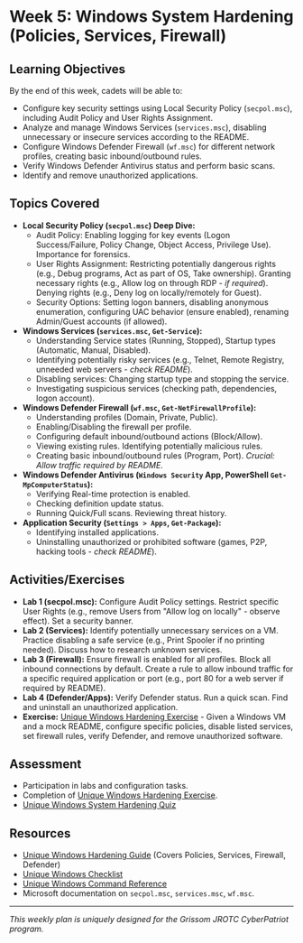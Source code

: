 # Week 5: Windows System Hardening (Policies, Services, Firewall)

## Learning Objectives

By the end of this week, cadets will be able to:
-   Configure key security settings using Local Security Policy (`secpol.msc`), including Audit Policy and User Rights Assignment.
-   Analyze and manage Windows Services (`services.msc`), disabling unnecessary or insecure services according to the README.
-   Configure Windows Defender Firewall (`wf.msc`) for different network profiles, creating basic inbound/outbound rules.
-   Verify Windows Defender Antivirus status and perform basic scans.
-   Identify and remove unauthorized applications.

## Topics Covered

-   **Local Security Policy (`secpol.msc`) Deep Dive:**
    -   Audit Policy: Enabling logging for key events (Logon Success/Failure, Policy Change, Object Access, Privilege Use). Importance for forensics.
    -   User Rights Assignment: Restricting potentially dangerous rights (e.g., Debug programs, Act as part of OS, Take ownership). Granting necessary rights (e.g., Allow log on through RDP - *if required*). Denying rights (e.g., Deny log on locally/remotely for Guest).
    -   Security Options: Setting logon banners, disabling anonymous enumeration, configuring UAC behavior (ensure enabled), renaming Admin/Guest accounts (if allowed).
-   **Windows Services (`services.msc`, `Get-Service`):**
    -   Understanding Service states (Running, Stopped), Startup types (Automatic, Manual, Disabled).
    -   Identifying potentially risky services (e.g., Telnet, Remote Registry, unneeded web servers - *check README*).
    -   Disabling services: Changing startup type and stopping the service.
    -   Investigating suspicious services (checking path, dependencies, logon account).
-   **Windows Defender Firewall (`wf.msc`, `Get-NetFirewallProfile`):**
    -   Understanding profiles (Domain, Private, Public).
    -   Enabling/Disabling the firewall per profile.
    -   Configuring default inbound/outbound actions (Block/Allow).
    -   Viewing existing rules. Identifying potentially malicious rules.
    -   Creating basic inbound/outbound rules (Program, Port). *Crucial: Allow traffic required by README.*
-   **Windows Defender Antivirus (`Windows Security` App, PowerShell `Get-MpComputerStatus`):**
    -   Verifying Real-time protection is enabled.
    -   Checking definition update status.
    -   Running Quick/Full scans. Reviewing threat history.
-   **Application Security (`Settings > Apps`, `Get-Package`):**
    -   Identifying installed applications.
    -   Uninstalling unauthorized or prohibited software (games, P2P, hacking tools - *check README*).

## Activities/Exercises

-   **Lab 1 (secpol.msc):** Configure Audit Policy settings. Restrict specific User Rights (e.g., remove Users from "Allow log on locally" - observe effect). Set a security banner.
-   **Lab 2 (Services):** Identify potentially unnecessary services on a VM. Practice disabling a safe service (e.g., Print Spooler if no printing needed). Discuss how to research unknown services.
-   **Lab 3 (Firewall):** Ensure firewall is enabled for all profiles. Block all inbound connections by default. Create a rule to allow inbound traffic for a specific required application or port (e.g., port 80 for a web server if required by README).
-   **Lab 4 (Defender/Apps):** Verify Defender status. Run a quick scan. Find and uninstall an unauthorized application.
-   **Exercise:** [Unique Windows Hardening Exercise](../Exercises/Windows/Hardening/README.md) - Given a Windows VM and a mock README, configure specific policies, disable listed services, set firewall rules, verify Defender, and remove unauthorized software.

## Assessment

-   Participation in labs and configuration tasks.
-   Completion of [Unique Windows Hardening Exercise](../Exercises/Windows/Hardening/README.md).
-   [Unique Windows System Hardening Quiz](../Quizzes/Quiz-Files/Windows_System_Hardening_Quiz.md)

## Resources

-   [Unique Windows Hardening Guide](../Windows/Guides/Hardening/README.md) (Covers Policies, Services, Firewall, Defender)
-   [Unique Windows Checklist](../Checklists/Windows/README.md)
-   [Unique Windows Command Reference](../Resources/References/Windows_Security_Reference.md)
-   Microsoft documentation on `secpol.msc`, `services.msc`, `wf.msc`.

---
*This weekly plan is uniquely designed for the Grissom JROTC CyberPatriot program.*

